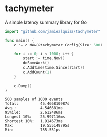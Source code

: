 # tachymeter
A simple latency summary library for Go

```go
import "github.com/jamiealquiza/tachymeter"

func main() {
	c := c.New(&tachymeter.Config{Size: 500)

	for i := 0; i < 1000; i++ {
		start := time.Now()
		doSomeWork()
		c.AddTime(time.Since(start))
		c.AddCount(1)
	}

	c.Dump()
}
```

```
500 samples of 1000 events
Total:			45.466810987s
Avg.:			4.546681ms
95%ile:			2.612486ms
Longest 10%:	25.997116ms
Shortest 10%:	1.914673ms
Max:			19.555149795s
Min:			755.551µs
```
